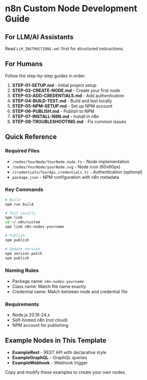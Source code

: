 # n8n Custom Node Development Guide

## For LLM/AI Assistants

Read `LLM_INSTRUCTIONS.xml` first for structured instructions.

## For Humans

Follow the step-by-step guides in order:

1. **STEP-01-SETUP.md** - Initial project setup
2. **STEP-02-CREATE-NODE.md** - Create your first node
3. **STEP-03-ADD-CREDENTIALS.md** - Add authentication
4. **STEP-04-BUILD-TEST.md** - Build and test locally
5. **STEP-05-NPM-SETUP.md** - Set up NPM account
6. **STEP-06-PUBLISH.md** - Publish to NPM
7. **STEP-07-INSTALL-N8N.md** - Install in n8n
8. **STEP-08-TROUBLESHOOTING.md** - Fix common issues

## Quick Reference

### Required Files

- `/nodes/YourNode/YourNode.node.ts` - Node implementation
- `/nodes/YourNode/yourNode.svg` - Node icon (60x60px)
- `/credentials/YourApi.credentials.ts` - Authentication (optional)
- `package.json` - NPM configuration with n8n metadata

### Key Commands

```bash
# Build
npm run build

# Test locally
npm link
cd ~/.n8n/custom
npm link n8n-nodes-yourname

# Publish
npm publish

# Update version
npm version patch
npm publish
```

### Naming Rules

- Package name: `n8n-nodes-yourname`
- Class name: Match file name exactly
- Credential name: Match between node and credential file

### Requirements

- Node.js 20.19-24.x
- Self-hosted n8n (not cloud)
- NPM account for publishing

## Example Nodes in This Template

- **ExampleRest** - REST API with declarative style
- **ExampleGraphQL** - GraphQL queries  
- **ExampleWebhook** - Webhook trigger

Copy and modify these examples to create your own nodes.
